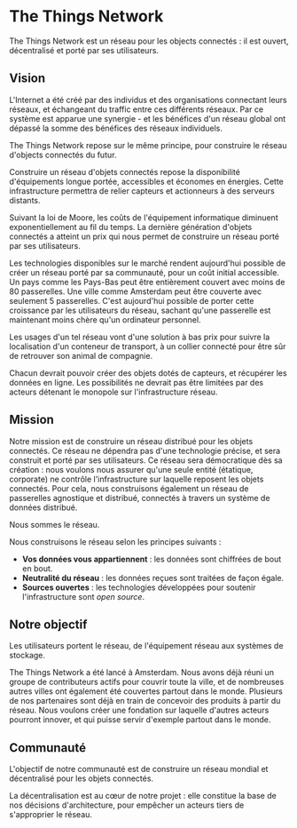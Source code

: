 #  The Things Network

The Things Network est un réseau pour les objects connectés : il est ouvert, décentralisé et porté par ses utilisateurs.

## Vision

L'Internet a été créé par des individus et des organisations connectant leurs réseaux, et échangeant du traffic entre ces différents réseaux. Par ce système est apparue une synergie - et les bénéfices d'un réseau global ont dépassé la somme des bénéfices des réseaux individuels.

The Things Network repose sur le même principe, pour construire le réseau d'objects connectés du futur.

Construire un réseau d'objets connectés repose la disponibilité d'équipements longue portée, accessibles et économes en énergies. Cette infrastructure permettra de relier capteurs et actionneurs à des serveurs distants.

Suivant la loi de Moore, les coûts de l'équipement informatique diminuent exponentiellement au fil du temps. La dernière génération d'objets connectés a atteint un prix qui nous permet de construire un réseau porté par ses utilisateurs.

Les technologies disponibles sur le marché rendent aujourd'hui possible de créer un réseau porté par sa communauté, pour un coût initial accessible. Un pays comme les Pays-Bas peut être entièrement couvert avec moins de 80 passerelles. Une ville comme Amsterdam peut être couverte avec seulement 5 passerelles. C'est aujourd'hui possible de porter cette croissance par les utilisateurs du réseau, sachant qu'une passerelle est maintenant moins chère qu'un ordinateur personnel.

Les usages d'un tel réseau vont d'une solution à bas prix pour suivre la localisation d'un conteneur de transport, à un collier connecté pour être sûr de retrouver son animal de compagnie.

Chacun devrait pouvoir créer des objets dotés de capteurs, et récupérer les données en ligne. Les possibilités ne devrait pas être limitées par des acteurs détenant le monopole sur l'infrastructure réseau.

## Mission

Notre mission est de construire un réseau distribué pour les objets connectés. Ce réseau ne dépendra pas d'une technologie précise, et sera construit et porté par ses utilisateurs. Ce réseau sera démocratique dès sa création : nous voulons nous assurer qu'une seule entité (étatique, corporate) ne contrôle l'infrastructure sur laquelle reposent les objets connectés. Pour cela, nous construisons également un réseau de passerelles agnostique et distribué, connectés à travers un système de données distribué.

Nous sommes le réseau.

Nous construisons le réseau selon les principes suivants :

* **Vos données vous appartiennent** : les données sont chiffrées de bout en bout.
* **Neutralité du réseau** : les données reçues sont traitées de façon égale.
* **Sources ouvertes** : les technologies développées pour soutenir l'infrastructure sont *open source*.

## Notre objectif

Les utilisateurs portent le réseau, de l'équipement réseau aux systèmes de stockage.

The Things Network a été lancé à Amsterdam. Nous avons déjà réuni un groupe de contributeurs actifs pour couvrir toute la ville, et de nombreuses autres villes ont également été couvertes partout dans le monde. Plusieurs de nos partenaires sont déjà en train de concevoir des produits à partir du réseau. Nous voulons créer une fondation sur laquelle d'autres acteurs pourront innover, et qui puisse servir d'exemple partout dans le monde.

## Communauté

L'objectif de notre communauté est de construire un réseau mondial et décentralisé pour les objets connectés.

La décentralisation est au cœur de notre projet : elle constitue la base de nos décisions d'architecture, pour empêcher un acteurs tiers de s'approprier le réseau.
